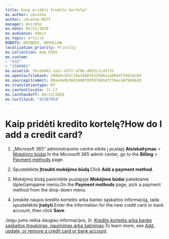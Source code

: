 ```yaml
---
title: Kaip pridėti kredito kortelę?
ms.author: cmcatee
author: cmcatee-MSFT
manager: mnirkhe
ms.date: 04/21/2020
ms.audience: Admin
ms.topic: article
ROBOTS: NOINDEX, NOFOLLOW
localization_priority: Priority
ms.collection: Adm_O365
ms.custom:
- "432"
- "1500001"
ms.assetid: fbce8401-1a2c-4372-af0b-d855c1cd5f31
ms.openlocfilehash: 29864cd52c19a34887b52968a1a004473461dc84
ms.sourcegitcommit: 89ae9e8b36d1980f89f07b016fff0ec48f96b620
ms.translationtype: HT
ms.contentlocale: lt-LT
ms.lasthandoff: 04/23/2020
ms.locfileid: "43787954"
---
```

# <a name="how-do-i-add-a-credit-card"></a><span data-ttu-id="dcc6c-102">Kaip pridėti kredito kortelę?</span><span class="sxs-lookup"><span data-stu-id="dcc6c-102">How do I add a credit card?</span></span>

1. <span data-ttu-id="dcc6c-103">„Microsoft 365“ administravimo centre eikite į puslapį **Atsiskaitymas** \> [Mokėjimo būdai](https://go.microsoft.com/fwlink/p/?linkid=2018806).</span><span class="sxs-lookup"><span data-stu-id="dcc6c-103">In the Microsoft 365 admin center, go to the **Billing** \> [Payment methods](https://go.microsoft.com/fwlink/p/?linkid=2018806) page.</span></span>

2. <span data-ttu-id="dcc6c-104">Spustelėkite **Įtraukti mokėjimo būdą**.</span><span class="sxs-lookup"><span data-stu-id="dcc6c-104">Click **Add a payment method**.</span></span>

3. <span data-ttu-id="dcc6c-105">Mokėjimo būdą pasirinkite puslapyje **Mokėjimo būdai** pateiktame išplečiamajame meniu.</span><span class="sxs-lookup"><span data-stu-id="dcc6c-105">On the **Payment methods** page, pick a payment method from the drop-down menu.</span></span>

4. <span data-ttu-id="dcc6c-106">Įveskite naujos kredito kortelės arba banko sąskaitos informaciją, tada spustelėkite **Įrašyti**.</span><span class="sxs-lookup"><span data-stu-id="dcc6c-106">Enter the information for the new credit card or bank account, then click **Save**.</span></span>

<span data-ttu-id="dcc6c-107">Jeigu jums reikia daugiau informacijos, žr. [Kredito kortelės arba banko sąskaitos įtraukimas, naujinimas arba šalinimas](https://docs.microsoft.com/office365/admin/subscriptions-and-billing/add-update-or-remove-credit-card-or-bank-account).</span><span class="sxs-lookup"><span data-stu-id="dcc6c-107">To learn more, see [Add, update, or remove a credit card or bank account](https://docs.microsoft.com/office365/admin/subscriptions-and-billing/add-update-or-remove-credit-card-or-bank-account).</span></span>
